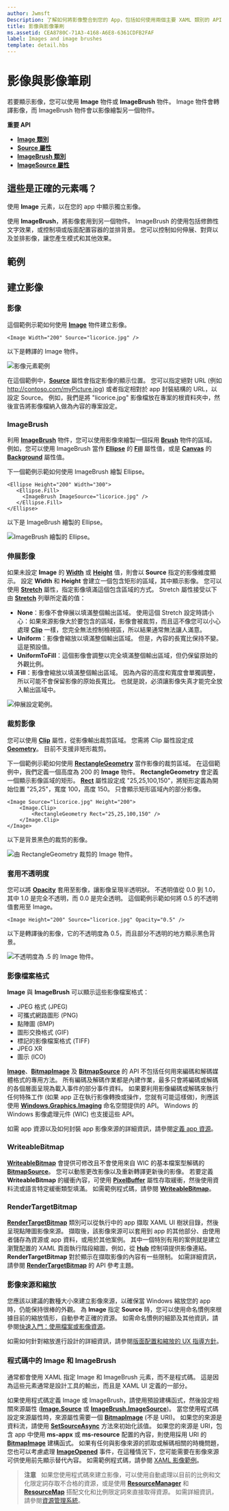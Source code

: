 ```yaml
---
author: Jwmsft
Description: 了解如何將影像整合到您的 App，包括如何使用兩個主要 XAML 類別的 API：Image 和 ImageBrush。
title: 影像與影像筆刷
ms.assetid: CEA8780C-71A3-4168-A6E8-6361CDFB2FAF
label: Images and image brushes
template: detail.hbs
---
```

# 影像與影像筆刷

若要顯示影像，您可以使用 **Image** 物件或 **ImageBrush** 物件。 Image 物件會轉譯影像，而 ImageBrush 物件會以影像繪製另一個物件。 

<span class="sidebar_heading" style="font-weight: bold;">重要 API</span>

-   [**Image 類別**](https://msdn.microsoft.com/library/windows/apps/xaml/windows.ui.xaml.controls.image.aspx)
-   [**Source 屬性**](https://msdn.microsoft.com/library/windows/apps/xaml/windows.ui.xaml.controls.image.source.aspx)
-   [**ImageBrush 類別**](https://msdn.microsoft.com/library/windows/apps/xaml/windows.ui.xaml.media.imagebrush.aspx)
-   [**ImageSource 屬性**](https://msdn.microsoft.com/library/windows/apps/xaml/windows.ui.xaml.media.imagebrush.imagesource.aspx)

## 這些是正確的元素嗎？
使用 **Image** 元素，以在您的 app 中顯示獨立影像。

使用 **ImageBrush**，將影像套用到另一個物件。 ImageBrush 的使用包括修飾性文字效果，或控制項或版面配置容器的並排背景。 您可以控制如何伸展、對齊以及並排影像，讓您產生模式和其他效果。 

## 範例



## 建立影像

### 影像
這個範例示範如何使用 [**Image**](https://msdn.microsoft.com/library/windows/apps/xaml/windows.ui.xaml.controls.image.aspx) 物件建立影像。


```XAML
<Image Width="200" Source="licorice.jpg" />
```

以下是轉譯的 Image 物件。

![影像元素範例](images/Image_Licorice.jpg)

在這個範例中，[**Source**](https://msdn.microsoft.com/library/windows/apps/xaml/windows.ui.xaml.controls.image.source.aspx) 屬性會指定影像的顯示位置。 您可以指定絕對 URL (例如 http://contoso.com/myPicture.jpg) 或者指定相對於 app 封裝結構的 URL，以設定 Source。 例如，我們是將 "licorice.jpg" 影像檔放在專案的根資料夾中，然後宣告將影像檔納入做為內容的專案設定。

### ImageBrush

利用 [**ImageBrush**](https://msdn.microsoft.com/library/windows/apps/xaml/windows.ui.xaml.media.imagebrush.aspx) 物件，您可以使用影像來繪製一個採用 [**Brush**](https://msdn.microsoft.com/library/windows/apps/xaml/windows.ui.xaml.media.brush.aspx) 物件的區域。 例如，您可以使用 ImageBrush 當作 [**Ellipse**](https://msdn.microsoft.com/library/windows/apps/xaml/windows.ui.xaml.shapes.ellipse.aspx) 的 [**Fill**](https://msdn.microsoft.com/library/windows/apps/xaml/windows.ui.xaml.shapes.shape.fill.aspx) 屬性值，或是 [**Canvas**](https://msdn.microsoft.com/library/windows/apps/xaml/windows.ui.xaml.controls.canvas.aspx) 的 [**Background**](https://msdn.microsoft.com/library/windows/apps/xaml/windows.ui.xaml.controls.control.background.aspx) 屬性值。

下一個範例示範如何使用 ImageBrush 繪製 Ellipse。

```XAML
<Ellipse Height="200" Width="300">
   <Ellipse.Fill>
     <ImageBrush ImageSource="licorice.jpg" />
   </Ellipse.Fill>
</Ellipse>
```

以下是 ImageBrush 繪製的 Ellipse。

![ImageBrush 繪製的 Ellipse。](images/Image_ImageBrush_Ellipse.jpg)

### 伸展影像

如果未設定 **Image** 的 [**Width**](https://msdn.microsoft.com/library/windows/apps/xaml/windows.ui.xaml.frameworkelement.width.aspx) 或 [**Height**](https://msdn.microsoft.com/library/windows/apps/xaml/windows.ui.xaml.frameworkelement.height.aspx) 值，則會以 **Source** 指定的影像維度顯示。 設定 **Width** 和 **Height** 會建立一個包含矩形的區域，其中顯示影像。 您可以使用 [**Stretch**](https://msdn.microsoft.com/library/windows/apps/xaml/windows.ui.xaml.controls.image.stretch.aspx) 屬性，指定影像填滿這個包含區域的方式。 Stretch 屬性接受以下由 [**Stretch**](https://msdn.microsoft.com/library/windows/apps/xaml/windows.ui.xaml.media.stretch.aspx) 列舉所定義的值：

-   **None**：影像不會伸展以填滿整個輸出區域。 使用這個 Stretch 設定時請小心：如果來源影像大於要包含的區域，影像會被裁剪，而且這不像您可以小心處理 [**Clip**](https://msdn.microsoft.com/library/windows/apps/xaml/windows.ui.xaml.uielement.clip.aspx) 一樣，您完全無法控制檢視區，所以結果通常無法讓人滿意。
-   **Uniform**：影像會縮放以填滿整個輸出區域。 但是，內容的長寬比保持不變。 這是預設值。
-   **UniformToFill**：這個影像會調整以完全填滿整個輸出區域，但仍保留原始的外觀比例。
-   **Fill**：影像會縮放以填滿整個輸出區域。 因為內容的高度和寬度會單獨調整，所以可能不會保留影像的原始長寬比。 也就是說，必須讓影像失真才能完全放入輸出區域中。

![伸展設定範例。](images/Image_Stretch.jpg)

### 裁剪影像

您可以使用 [**Clip**](https://msdn.microsoft.com/library/windows/apps/xaml/windows.ui.xaml.uielement.clip.aspx) 屬性，從影像輸出裁剪區域。 您需將 Clip 屬性設定成 [**Geometry**](https://msdn.microsoft.com/library/windows/apps/xaml/windows.ui.xaml.media.geometry.aspx)。 目前不支援非矩形裁剪。

下一個範例示範如何使用 [**RectangleGeometry**](https://msdn.microsoft.com/library/windows/apps/xaml/windows.ui.xaml.media.rectanglegeometry.aspx) 當作影像的裁剪區域。 在這個範例中，我們定義一個高度為 200 的 **Image** 物件。 **RectangleGeometry** 會定義一個顯示影像區域的矩形。 [
            **Rect**](https://msdn.microsoft.com/library/windows/apps/xaml/windows.ui.xaml.media.rectanglegeometry.rect.aspx) 屬性設定成 "25,25,100,150"，將矩形定義為開始位置 "25,25"，寬度 100，高度 150。 只會顯示矩形區域內的部分影像。

```xaml
<Image Source="licorice.jpg" Height="200">
    <Image.Clip>
        <RectangleGeometry Rect="25,25,100,150" />
    </Image.Clip>
</Image>
```

以下是背景黑色的裁剪的影像。

![由 RectangleGeometry 裁剪的 Image 物件。](images/Image_Cropped.jpg)

### 套用不透明度

您可以將 [**Opacity**](https://msdn.microsoft.com/library/windows/apps/xaml/windows.ui.xaml.uielement.opacity.aspx) 套用至影像，讓影像呈現半透明狀。 不透明值從 0.0 到 1.0，其中 1.0 是完全不透明，而 0.0 是完全透明。 這個範例示範如何將 0.5 的不透明值套用至 Image。

```xaml
<Image Height="200" Source="licorice.jpg" Opacity="0.5" />
```

以下是轉譯後的影像，它的不透明度為 0.5，而且部分不透明的地方顯示黑色背景。

![不透明度為 .5 的 Image 物件。](images/Image_Opacity.jpg)

### 影像檔案格式

**Image** 與 **ImageBrush** 可以顯示這些影像檔案格式：

-   JPEG 格式 (JPEG)
-   可攜式網路圖形 (PNG)
-   點陣圖 (BMP)
-   圖形交換格式 (GIF)
-   標記的影像檔案格式 (TIFF)
-   JPEG XR
-   圖示 (ICO)

[
            **Image**](https://msdn.microsoft.com/library/windows/apps/xaml/windows.ui.xaml.controls.image.aspx)、[**BitmapImage**](https://msdn.microsoft.com/library/windows/apps/xaml/windows.ui.xaml.media.imaging.bitmapimage.aspx) 及 [**BitmapSource**](https://msdn.microsoft.com/library/windows/apps/xaml/windows.ui.xaml.media.imaging.bitmapsource.aspx) 的 API 不包括任何用來編碼和解碼媒體格式的專用方法。 所有編碼及解碼作業都是內建作業，最多只會將編碼或解碼的各個層面呈現為載入事件的部分事件資料。 如果要利用影像編碼或解碼來執行任何特殊工作 (如果 app 正在執行影像轉換或操作，您就有可能這樣做)，則應該使用 [**Windows.Graphics.Imaging**](https://msdn.microsoft.com/library/windows/apps/xaml/windows.graphics.imaging.aspx) 命名空間提供的 API。 Windows 的 Windows 影像處理元件 (WIC) 也支援這些 API。

如需 app 資源以及如何封裝 app 影像來源的詳細資訊，請參閱[定義 app 資源](https://msdn.microsoft.com/library/windows/apps/xaml/hh965321)。

### WriteableBitmap

[
            **WriteableBitmap**](https://msdn.microsoft.com/library/windows/apps/xaml/windows.ui.xaml.media.imaging.writeablebitmap.aspx) 會提供可修改且不會使用來自 WIC 的基本檔案型解碼的 [**BitmapSource**](https://msdn.microsoft.com/library/windows/apps/xaml/windows.ui.xaml.media.imaging.bitmapsource.aspx)。 您可以動態更改影像以及重新轉譯更新後的影像。 若要定義 **WriteableBitmap** 的緩衝內容，可使用 [**PixelBuffer**](https://msdn.microsoft.com/library/windows/apps/xaml/windows.ui.xaml.media.imaging.writeablebitmap.pixelbuffer.aspx) 屬性存取緩衝，然後使用資料流或語言特定緩衝類型填滿。 如需範例程式碼，請參閱 [**WriteableBitmap**](https://msdn.microsoft.com/library/windows/apps/xaml/windows.ui.xaml.media.imaging.writeablebitmap.aspx)。

### RenderTargetBitmap

[
            **RenderTargetBitmap**](https://msdn.microsoft.com/library/windows/apps/xaml/windows.ui.xaml.media.imaging.rendertargetbitmap.aspx) 類別可以從執行中的 app 擷取 XAML UI 樹狀目錄，然後呈現點陣圖影像來源。 擷取後，該影像來源可以套用到 app 的其他部分、由使用者儲存為資源或 app 資料，或用於其他案例。 其中一個特別有用的案例就是建立瀏覽配置的 XAML 頁面執行階段縮圖，例如，從 [**Hub**](https://msdn.microsoft.com/library/windows/apps/xaml/windows.ui.xaml.controls.hub.aspx) 控制項提供影像連結。 **RenderTargetBitmap** 對於顯示在擷取影像的內容有一些限制。 如需詳細資訊，請參閱 [**RenderTargetBitmap**](https://msdn.microsoft.com/library/windows/apps/xaml/windows.ui.xaml.media.imaging.rendertargetbitmap.aspx) 的 API 參考主題。

### 影像來源和縮放

您應該以建議的數種大小來建立影像來源，以確保當 Windows 縮放您的 app 時，仍能保持很棒的外觀。 為 **Image** 指定 **Source** 時，您可以使用命名慣例來根據目前的縮放情形，自動參考正確的資源。 如需命名慣例的細節及其他資訊，請參閱[快速入門：使用檔案或影像資源](https://msdn.microsoft.com/library/windows/apps/xaml/hh965325)。

如需如何針對縮放進行設計的詳細資訊，請參閱[版面配置和縮放的 UX 指導方針](https://msdn.microsoft.com/library/windows/apps/dn611863)。

### 程式碼中的 Image 和 ImageBrush

通常都會使用 XAML 指定 Image 和 ImageBrush 元素，而不是程式碼。 這是因為這些元素通常是設計工具的輸出，而且是 XAML UI 定義的一部分。

如果使用程式碼定義 Image 或 ImageBrush，請使用預設建構函式，然後設定相關來源屬性 ([**Image.Source**](https://msdn.microsoft.com/library/windows/apps/xaml/windows.ui.xaml.controls.image.source.aspx) 或 [**ImageBrush.ImageSource**](https://msdn.microsoft.com/library/windows/apps/xaml/windows.ui.xaml.media.imagebrush.imagesource.aspx))。 當您使用程式碼設定來源屬性時，來源屬性需要一個 [**BitmapImage**](https://msdn.microsoft.com/library/windows/apps/xaml/windows.ui.xaml.media.imaging.bitmapimage.aspx) (不是 URI)。 如果您的來源是資料流，請使用 [**SetSourceAsync**](https://msdn.microsoft.com/library/windows/apps/xaml/windows.ui.xaml.media.imaging.bitmapsource.setsourceasync.aspx) 方法來初始化該值。 如果您的來源是 URI，包含 app 中使用 **ms-appx** 或 **ms-resource** 配置的內容，則使用採用 URI 的 [**BitmapImage**](https://msdn.microsoft.com/library/windows/apps/xaml/br243238.aspx) 建構函式。 如果有任何與影像來源的抓取或解碼相關的時機問題，您也可以考慮處理 [**ImageOpened**](https://msdn.microsoft.com/library/windows/apps/windows.ui.xaml.media.imaging.bitmapimage.imageopened.aspx) 事件，在這種情況下，您可能需要在影像來源可供使用前先顯示替代內容。 如需範例程式碼，請參閱 [XAML 影像範例](http://go.microsoft.com/fwlink/p/?linkid=238575)。

> **注意** &nbsp;&nbsp;如果您使用程式碼來建立影像，可以使用自動處理以目前的比例和文化限定詞存取不合格的資源，或是使用 [**ResourceManager**](https://msdn.microsoft.com/library/windows/apps/xaml/windows.applicationmodel.resources.core.resourcemanager.aspx) 和 [**ResourceMap**](https://msdn.microsoft.com/library/windows/apps/xaml/windows.applicationmodel.resources.core.resourcemap.aspx) 搭配文化和比例限定詞來直接取得資源。 如需詳細資訊，請參閱[資源管理系統](https://msdn.microsoft.com/library/windows/apps/xaml/jj552947.aspx)。



<!--HONumber=May16_HO2-->


